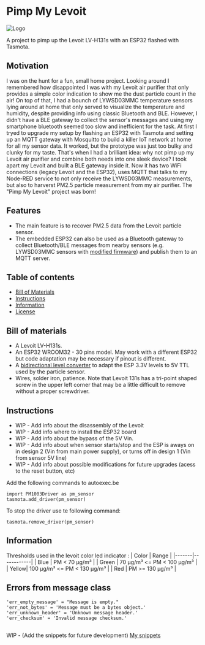 # Pimp My Levoit

![Logo](https://github.com/toaster-code/pip_my_levoit/blob/main/logo.jpg?sanitize=true&raw=true)

A project to pimp up the Levoit LV-H131s with an ESP32 flashed with Tasmota.

## Motivation
I was on the hunt for a fun, small home project. Looking around I remembered how disappointed I was with my Levoit air purifier that only provides a simple color indication to show me the dust particle count in the air! On top of that, I had a bounch of LYWSD03MMC temperature sensors lying around at home that only served to visualize the temperature and humidity, despite providing info using classic Bluetooth and BLE. However, I didn't have a BLE gateway to collect the sensor's messages and using my smartphone bluetooth seemed too slow and inefficient for the task.
At first I tryed to upgrade my setup by flashing an ESP32 with Tasmota and setting up an MQTT gateway with Mosquitto to build a killer IoT network at home for all my sensor data. It worked, but the prototype was just too bulky and clunky for my taste. That's when I had a brilliant idea: why not pimp up my Levoit air purifier and combine both needs into one sleek device? I took apart my Levoit and built a BLE gateway inside it. Now it has two WiFi connections (legacy Levoit and the ESP32), uses MQTT that talks to my Node-RED service to not only receive the LYWSD03MMC measurements, but also to harverst PM2.5 particle measurement from my air purifier. The "Pimp My Levoit" project was born!

## Features
- The main feature is to recover PM2.5 data from the Levoit particle sensor.
- The embedded ESP32 can also be used as a Bluetooth gateway to collect Bluetooth/BLE messages from nearby sensors (e.g. LYWSD03MMC sensors with [modified firmware](https://github.com/atc1441/ATC_MiThermometer)) and publish them to an MQTT server.

## Table of contents
- [Bill of Materials](#bill-of-materials)
- [Instructions](#instructions)
- [Information](#information)
- [License](#license)

## Bill of materials
- A Levoit LV-H131s.
- An ESP32 WROOM32 - 30 pins model. May work with a different ESP32 but code adaptation may be necessary if pinout is different.
- A [bidirectional level converter](https://www.sparkfun.com/products/12009) to adapt the ESP 3.3V levels to 5V TTL used by the particle sensor.
- Wires, solder iron, patience. Note that Levoit 131s has a tri-point shaped screw in the upper left corner that may be a little difficult to remove without a proper screwdriver.

## Instructions
- WIP - Add info about the disassembly of the Levoit
- WIP - Add info where to install the ESP32 board
- WIP - Add info about the bypass of the 5V Vin.
- WIP - Add info about when sensor starts/stop and the ESP is aways on in design 2 (Vin from main power supply), or turns off in design 1 (Vin from sensor 5V line)
- WIP - Add info about possible modifications for future upgrades (acess to the reset button, etc)

Add the following commands to autoexec.be

    import PM1003Driver as pm_sensor
    tasmota.add_driver(pm_sensor)

To stop the driver use te following command:

    tasmota.remove_driver(pm_sensor)

## Information
Thresholds used in the levoit color led indicator :
| Color | Range       |
|-------|------------|
| Blue  | PM < 70 µg/m³ |
| Green | 70 µg/m³ <= PM < 100 µg/m³ |
| Yellow| 100 µg/m³ <= PM < 130 µg/m³ |
| Red   | PM >= 130 µg/m³ |


## Errors from message class
    'err_empty_message' = "Message is empty."
    'err_not_bytes' = 'Message must be a bytes object.'
    'err_unknown_header' = 'Unknown message header.'
    'err_checksum' = 'Invalid message checksum.'

##
WIP - (Add the snippets for future development)
[My snippets](snippets.md)
